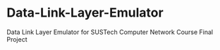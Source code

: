 # Data-Link-Layer-Emulator
Data Link Layer Emulator for SUSTech Computer Network Course Final Project
